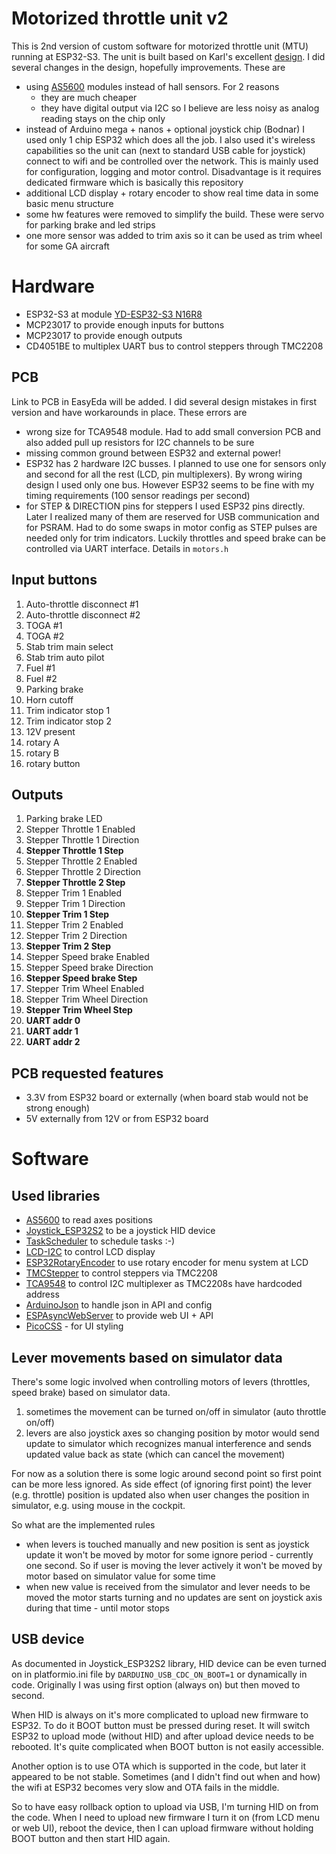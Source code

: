 # Motorized throttle unit v2
This is 2nd version of custom software for motorized throttle unit (MTU) running at ESP32-S3.
The unit is built based on Karl's excellent [design](https://www.737diysim.com/product-page/737-motorised-throttle-unit-mtu-v5-cad).
I did several changes in the design, hopefully improvements. These are
- using [AS5600](https://www.google.com/search?q=as5600+module) modules instead of hall sensors. For 2 reasons
  - they are much cheaper
  - they have digital output via I2C so I believe are less noisy as analog reading stays on the chip only
- instead of Arduino mega + nanos + optional joystick chip (Bodnar) I used only 1 chip ESP32 which does all the job. I also used it's wireless capabilities so the unit can (next to standard USB cable for joystick) connect to wifi and be controlled over the network. This is mainly used for configuration, logging and motor control. Disadvantage is it requires dedicated firmware which is basically this repository
- additional LCD display + rotary encoder to show real time data in some basic menu structure
- some hw features were removed to simplify the build. These were servo for parking brake and led strips
- one more sensor was added to trim axis so it can be used as trim wheel for some GA aircraft

# Hardware
- ESP32-S3 at module [YD-ESP32-S3 N16R8](https://circuitpython.org/board/yd_esp32_s3_n16r8/)
- MCP23017 to provide enough inputs for buttons
- MCP23017 to provide enough outputs
- CD4051BE to multiplex UART bus to control steppers through TMC2208

## PCB
Link to PCB in EasyEda will be added. I did several design mistakes in first version and have workarounds in place. These errors are
- wrong size for TCA9548 module. Had to add small conversion PCB and also added pull up resistors for I2C channels to be sure
- missing common ground between ESP32 and external power!
- ESP32 has 2 hardware I2C busses. I planned to use one for sensors only and second for all the rest (LCD, pin multiplexers). By wrong wiring design I used only one bus. However ESP32 seems to be fine with my timing requirements (100 sensor readings per second)
- for STEP & DIRECTION pins for steppers I used ESP32 pins directly. Later I realized many of them are reserved for USB communication and for PSRAM. Had to do some swaps in motor config as STEP pulses are needed only for trim indicators. Luckily throttles and speed brake can be controlled via UART interface. Details in `motors.h`

## Input buttons
1. Auto-throttle disconnect #1
1. Auto-throttle disconnect #2
1. TOGA #1
1. TOGA #2
1. Stab trim main select
1. Stab trim auto pilot
1. Fuel #1
1. Fuel #2
1. Parking brake
1. Horn cutoff
1. Trim indicator stop 1
1. Trim indicator stop 2
1. 12V present
1. rotary A
1. rotary B
1. rotary button


## Outputs
1. Parking brake LED
1. Stepper Throttle 1 Enabled
1. Stepper Throttle 1 Direction
1. **Stepper Throttle 1 Step**
1. Stepper Throttle 2 Enabled
1. Stepper Throttle 2 Direction
1. **Stepper Throttle 2 Step**
1. Stepper Trim 1 Enabled
1. Stepper Trim 1 Direction
1. **Stepper Trim 1 Step**
1. Stepper Trim 2 Enabled
1. Stepper Trim 2 Direction
1. **Stepper Trim 2 Step**
1. Stepper Speed brake Enabled
1. Stepper Speed brake Direction
1. **Stepper Speed brake Step**
1. Stepper Trim Wheel Enabled
1. Stepper Trim Wheel Direction
1. **Stepper Trim Wheel Step**
1. **UART addr 0**
1. **UART addr 1**
1. **UART addr 2**

## PCB requested features
- 3.3V from ESP32 board or externally (when board stab would not be strong enough)
- 5V externally from 12V or from ESP32 board

# Software
## Used libraries
- [AS5600](https://registry.platformio.org/libraries/robtillaart/AS5600) to read axes positions
- [Joystick_ESP32S2](https://registry.platformio.org/libraries/schnoog/Joystick_ESP32S2) to be a joystick HID device
- [TaskScheduler](https://github.com/arkhipenko/TaskScheduler) to schedule tasks :-)
- [LCD-I2C](https://github.com/hasenradball/LCD-I2C) to control LCD display
- [ESP32RotaryEncoder](https://github.com/MaffooClock/ESP32RotaryEncoder) to use rotary encoder for menu system at LCD
- [TMCStepper](https://github.com/teemuatlut/TMCStepper) to control steppers via TMC2208
- [TCA9548](https://github.com/RobTillaart/TCA9548) to control I2C multiplexer as TMC2208s have hardcoded address
- [ArduinoJson](https://github.com/bblanchon/ArduinoJson) to handle json in API and config
- [ESPAsyncWebServer](https://github.com/me-no-dev/ESPAsyncWebServer) to provide web UI + API
- [PicoCSS](https://picocss.com/docs) - for UI styling

## Lever movements based on simulator data
There's some logic involved when controlling motors of levers (throttles, speed brake) based on simulator data.
1. sometimes the movement can be turned on/off in simulator (auto throttle on/off)
1. levers are also joystick axes so changing position by motor would send update to simulator which recognizes manual interference and sends updated value back as state (which can cancel the movement)

For now as a solution there is some logic around second point so first point can be more less ignored. As side effect (of ignoring first point) the lever (e.g. throttle) position is updated also when user changes the position in simulator, e.g. using mouse in the cockpit.

So what are the implemented rules
- when levers is touched manually and new position is sent as joystick update it won't be moved by motor for some ignore period - currently one second. So if user is moving the lever actively it won't be moved by motor based on simulator value for some time
- when new value is received from the simulator and lever needs to be moved the motor starts turning and no updates are sent on joystick axis during that time - until motor stops

## USB device
As documented in Joystick_ESP32S2 library, HID device can be even turned on in platformio.ini file by `DARDUINO_USB_CDC_ON_BOOT=1` or dynamically in code. Originally I was using first option (always on) but then moved to second.

When HID is always on it's more complicated to upload new firmware to ESP32. To do it BOOT button must be pressed during reset. It will switch ESP32 to upload mode (without HID) and after upload device needs to be rebooted. It's quite complicated when BOOT button is not easily accessible. 

Another option is to use OTA which is supported in the code, but later it appeared to be not stable. Sometimes (and I didn't find out when and how) the wifi at ESP32 becomes very slow and OTA fails in the middle.

So to have easy rollback option to upload via USB, I'm turning HID on from the code. When I need to upload new firmware I turn it on (from LCD menu or web UI), reboot the device, then I can upload firmware without holding BOOT button and then start HID again.